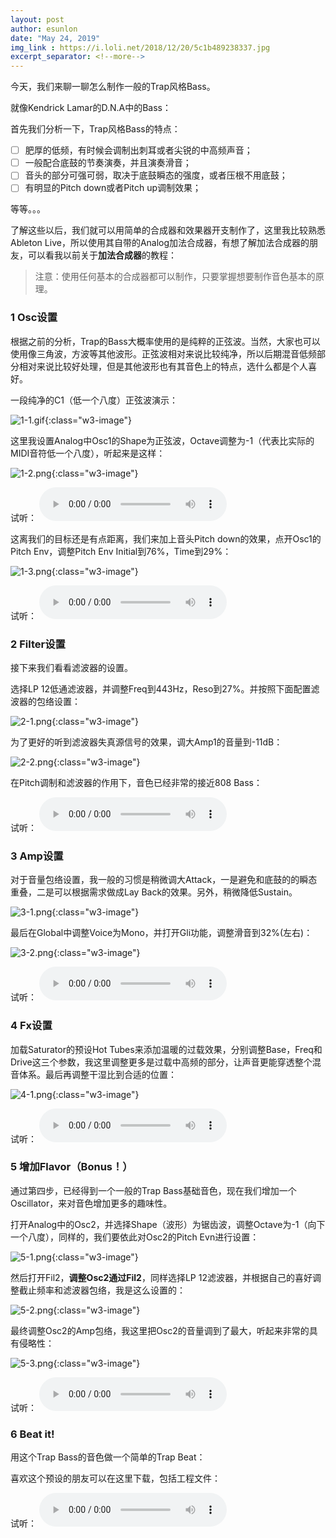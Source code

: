 ```yaml
---
layout: post
author: esunlon
date: "May 24, 2019"
img_link : https://i.loli.net/2018/12/20/5c1b489238337.jpg
excerpt_separator: <!--more-->
---
```


今天，我们来聊一聊怎么制作一般的Trap风格Bass。
<!--more-->

就像Kendrick Lamar的D.N.A中的Bass：

首先我们分析一下，Trap风格Bass的特点：

- [ ] 肥厚的低频，有时候会调制出刺耳或者尖锐的中高频声音；
- [ ] 一般配合底鼓的节奏演奏，并且演奏滑音；
- [ ] 音头的部分可强可弱，取决于底鼓瞬态的强度，或者压根不用底鼓；
- [ ] 有明显的Pitch down或者Pitch up调制效果；

等等。。。

了解这些以后，我们就可以用简单的合成器和效果器开支制作了，这里我比较熟悉Ableton Live，所以使用其自带的Analog加法合成器，有想了解加法合成器的朋友，可以看我以前关于**加法合成器**的教程：

> 注意：使用任何基本的合成器都可以制作，只要掌握想要制作音色基本的原理。

### 1 Osc设置

根据之前的分析，Trap的Bass大概率使用的是纯粹的正弦波。当然，大家也可以使用像三角波，方波等其他波形。正弦波相对来说比较纯净，所以后期混音低频部分相对来说比较好处理，但是其他波形也有其音色上的特点，选什么都是个人喜好。

一段纯净的C1（低一个八度）正弦波演示：

![1-1.gif](https://i.loli.net/2019/05/24/5ce7bc1ef04cb53241.gif){:class="w3-image"}


这里我设置Analog中Osc1的Shape为正弦波，Octave调整为-1（代表比实际的MIDI音符低一个八度），听起来是这样：

![1-2.png](https://i.loli.net/2019/05/24/5ce7bc1e804de94434.png){:class="w3-image"}

试听：
<audio src="http://shaoqisama.oss-cn-beijing.aliyuncs.com/blog20190524/Freeze%20Sine.wav
" controls="controls">  </audio>

这离我们的目标还是有点距离，我们来加上音头Pitch down的效果，点开Osc1的Pitch Env，调整Pitch Env Initial到76%，Time到29%：

![1-3.png](https://i.loli.net/2019/05/24/5ce7bc1eeaeaa85642.png){:class="w3-image"}

试听：
<audio src="http://shaoqisama.oss-cn-beijing.aliyuncs.com/blog20190524/Freeze%20Pitch%20Env.wav
" controls="controls">  </audio>

### 2 Filter设置

接下来我们看看滤波器的设置。

选择LP 12低通滤波器，并调整Freq到443Hz，Reso到27%。并按照下面配置滤波器的包络设置：

![2-1.png](https://i.loli.net/2019/05/24/5ce7bc1eebdf659812.png){:class="w3-image"}

为了更好的听到滤波器失真源信号的效果，调大Amp1的音量到-11dB：

![2-2.png](https://i.loli.net/2019/05/24/5ce7bc1e73cc435869.png){:class="w3-image"}

在Pitch调制和滤波器的作用下，音色已经非常的接近808 Bass：

试听：
<audio src="http://shaoqisama.oss-cn-beijing.aliyuncs.com/blog20190524/Freeze%20Filter.wav
" controls="controls">  </audio>

### 3 Amp设置

对于音量包络设置，我一般的习惯是稍微调大Attack，一是避免和底鼓的的瞬态重叠，二是可以根据需求做成Lay Back的效果。另外，稍微降低Sustain。

![3-1.png](https://i.loli.net/2019/05/24/5ce7bc1eecfcd21979.png){:class="w3-image"}

最后在Global中调整Voice为Mono，并打开Gli功能，调整滑音到32%(左右)：

![3-2.png](https://i.loli.net/2019/05/24/5ce7bc1eed29349140.png){:class="w3-image"}

试听：
<audio src="http://shaoqisama.oss-cn-beijing.aliyuncs.com/blog20190524/Freeze%20Amp.wav
" controls="controls">  </audio>

### 4 Fx设置

加载Saturator的预设Hot Tubes来添加温暖的过载效果，分别调整Base，Freq和Drive这三个参数，我这里调整更多是过载中高频的部分，让声音更能穿透整个混音体系。最后再调整干湿比到合适的位置：

![4-1.png](https://i.loli.net/2019/05/24/5ce7bc1e921fb64403.png){:class="w3-image"}

试听：
<audio src="http://shaoqisama.oss-cn-beijing.aliyuncs.com/blog20190524/Freeze%20Fx.wav
" controls="controls">  </audio>

### 5 增加Flavor（Bonus！）

通过第四步，已经得到一个一般的Trap Bass基础音色，现在我们增加一个Oscillator，来对音色增加更多的趣味性。

打开Analog中的Osc2，并选择Shape（波形）为锯齿波，调整Octave为-1（向下一个八度），同样的，我们要依此对Osc2的Pitch Evn进行设置：

![5-1.png](https://i.loli.net/2019/05/24/5ce7bc1eecbdf82514.png){:class="w3-image"}

然后打开Fil2，**调整Osc2通过Fil2**，同样选择LP 12滤波器，并根据自己的喜好调整截止频率和滤波器包络，我是这么设置的：

![5-2.png](https://i.loli.net/2019/05/24/5ce7bc1eebbb688126.png){:class="w3-image"}

最终调整Osc2的Amp包络，我这里把Osc2的音量调到了最大，听起来非常的具有侵略性：

![5-3.png](https://i.loli.net/2019/05/24/5ce7bc23e795d93912.png){:class="w3-image"}

试听：
<audio src="http://shaoqisama.oss-cn-beijing.aliyuncs.com/blog20190524/Freeze%20Flavor.wav
" controls="controls">  </audio>

### 6 Beat it!

用这个Trap Bass的音色做一个简单的Trap Beat：

喜欢这个预设的朋友可以在这里下载，包括工程文件：

试听：
<audio src="http://shaoqisama.oss-cn-beijing.aliyuncs.com/blog20190524/0001%2010-Audio.wav
" controls="controls">  </audio>







